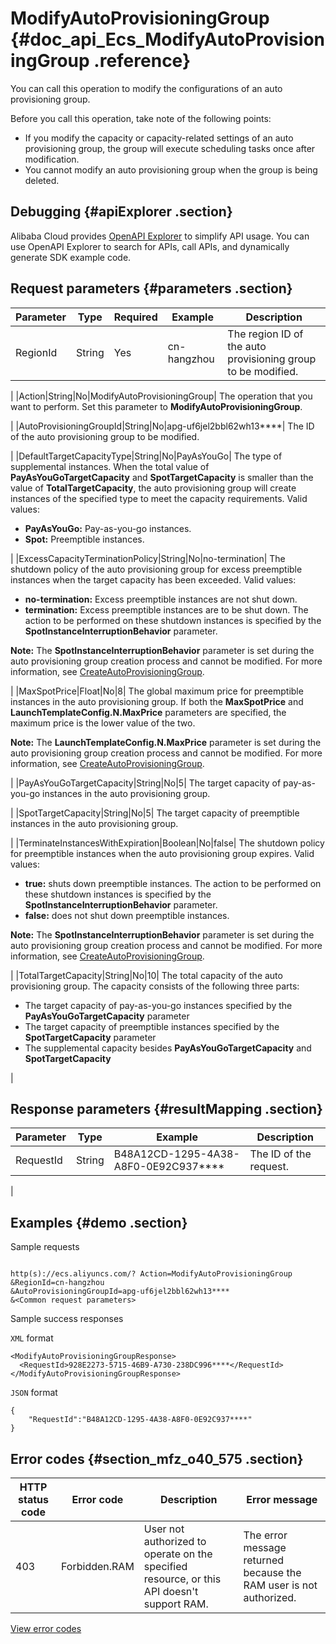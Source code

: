 # ModifyAutoProvisioningGroup {#doc_api_Ecs_ModifyAutoProvisioningGroup .reference}

You can call this operation to modify the configurations of an auto provisioning group.

Before you call this operation, take note of the following points:

-   If you modify the capacity or capacity-related settings of an auto provisioning group, the group will execute scheduling tasks once after modification.
-   You cannot modify an auto provisioning group when the group is being deleted.

## Debugging {#apiExplorer .section}

Alibaba Cloud provides [OpenAPI Explorer](https://api.aliyun.com/#product=Ecs&api=ModifyAutoProvisioningGroup) to simplify API usage. You can use OpenAPI Explorer to search for APIs, call APIs, and dynamically generate SDK example code.

## Request parameters {#parameters .section}

|Parameter|Type|Required|Example|Description|
|---------|----|--------|-------|-----------|
|RegionId|String|Yes|cn-hangzhou| The region ID of the auto provisioning group to be modified.

 |
|Action|String|No|ModifyAutoProvisioningGroup| The operation that you want to perform. Set this parameter to **ModifyAutoProvisioningGroup**.

 |
|AutoProvisioningGroupId|String|No|apg-uf6jel2bbl62wh13\*\*\*\*| The ID of the auto provisioning group to be modified.

 |
|DefaultTargetCapacityType|String|No|PayAsYouGo| The type of supplemental instances. When the total value of **PayAsYouGoTargetCapacity** and **SpotTargetCapacity** is smaller than the value of **TotalTargetCapacity**, the auto provisioning group will create instances of the specified type to meet the capacity requirements. Valid values:

 -   **PayAsYouGo:** Pay-as-you-go instances.
-   **Spot:** Preemptible instances.

 |
|ExcessCapacityTerminationPolicy|String|No|no-termination| The shutdown policy of the auto provisioning group for excess preemptible instances when the target capacity has been exceeded. Valid values:

 -   **no-termination:** Excess preemptible instances are not shut down.
-   **termination:** Excess preemptible instances are to be shut down. The action to be performed on these shutdown instances is specified by the **SpotInstanceInterruptionBehavior** parameter.

 **Note:** The **SpotInstanceInterruptionBehavior** parameter is set during the auto provisioning group creation process and cannot be modified. For more information, see [CreateAutoProvisioningGroup](~~122738~~).

 |
|MaxSpotPrice|Float|No|8| The global maximum price for preemptible instances in the auto provisioning group. If both the **MaxSpotPrice** and **LaunchTemplateConfig.N.MaxPrice** parameters are specified, the maximum price is the lower value of the two.

 **Note:** The **LaunchTemplateConfig.N.MaxPrice** parameter is set during the auto provisioning group creation process and cannot be modified. For more information, see [CreateAutoProvisioningGroup](~~122738~~).

 |
|PayAsYouGoTargetCapacity|String|No|5| The target capacity of pay-as-you-go instances in the auto provisioning group.

 |
|SpotTargetCapacity|String|No|5| The target capacity of preemptible instances in the auto provisioning group.

 |
|TerminateInstancesWithExpiration|Boolean|No|false| The shutdown policy for preemptible instances when the auto provisioning group expires. Valid values:

 -   **true:** shuts down preemptible instances. The action to be performed on these shutdown instances is specified by the **SpotInstanceInterruptionBehavior** parameter.
-   **false:** does not shut down preemptible instances.

 **Note:** The **SpotInstanceInterruptionBehavior** parameter is set during the auto provisioning group creation process and cannot be modified. For more information, see [CreateAutoProvisioningGroup](~~122738~~).

 |
|TotalTargetCapacity|String|No|10| The total capacity of the auto provisioning group. The capacity consists of the following three parts:

 -   The target capacity of pay-as-you-go instances specified by the **PayAsYouGoTargetCapacity** parameter
-   The target capacity of preemptible instances specified by the **SpotTargetCapacity** parameter
-   The supplemental capacity besides **PayAsYouGoTargetCapacity** and **SpotTargetCapacity**

 |

## Response parameters {#resultMapping .section}

|Parameter|Type|Example|Description|
|---------|----|-------|-----------|
|RequestId|String|B48A12CD-1295-4A38-A8F0-0E92C937\*\*\*\*| The ID of the request.

 |

## Examples {#demo .section}

Sample requests

``` {#request_demo}

http(s)://ecs.aliyuncs.com/? Action=ModifyAutoProvisioningGroup
&RegionId=cn-hangzhou
&AutoProvisioningGroupId=apg-uf6jel2bbl62wh13****
&<Common request parameters>

```

Sample success responses

`XML` format

``` {#xml_return_success_demo}
<ModifyAutoProvisioningGroupResponse>
  <RequestId>928E2273-5715-46B9-A730-238DC996****</RequestId>
</ModifyAutoProvisioningGroupResponse>

```

`JSON` format

``` {#json_return_success_demo}
{
	"RequestId":"B48A12CD-1295-4A38-A8F0-0E92C937****"
}
```

## Error codes {#section_mfz_o40_575 .section}

|HTTP status code|Error code|Description|Error message|
|----------------|----------|-----------|-------------|
|403|Forbidden.RAM|User not authorized to operate on the specified resource, or this API doesn't support RAM.|The error message returned because the RAM user is not authorized.|

[View error codes](https://error-center.aliyun.com/status/product/Ecs)

